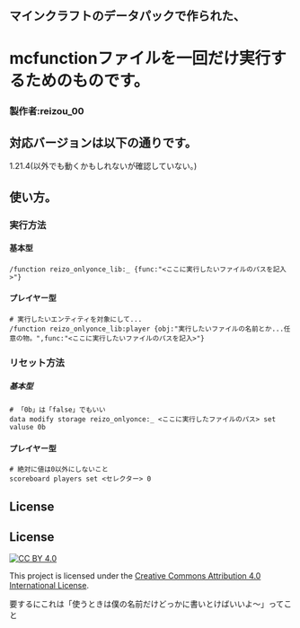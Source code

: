 ## マインクラフトのデータパックで作られた、
# mcfunctionファイルを一回だけ実行するためのものです。
### 製作者:reizou_00


## 対応バージョンは以下の通りです。

1.21.4(以外でも動くかもしれないが確認していない。)

## 使い方。
### 実行方法
#### 基本型
```mcfunction
/function reizo_onlyonce_lib:_ {func:"<ここに実行したいファイルのパスを記入>"}
```
#### プレイヤー型
``` mcfunction
# 実行したいエンティティを対象にして...
/function reizo_onlyonce_lib:player {obj:"実行したいファイルの名前とか...任意の物。",func:"<ここに実行したいファイルのパスを記入>"}
```
### リセット方法
##### 基本型
```mcfunction
# 「0b」は「false」でもいい
data modify storage reizo_onlyonce:_ <ここに実行したファイルのパス> set valuse 0b
```
#### プレイヤー型
```mcfunction
# 絶対に値は0以外にしないこと
scoreboard players set <セレクター> 0
```

## License

## License

[![CC BY 4.0](https://licensebuttons.net/l/by/4.0/88x31.png)](https://creativecommons.org/licenses/by/4.0/)

This project is licensed under the [Creative Commons Attribution 4.0 International License](https://creativecommons.org/licenses/by/4.0/).

要するにこれは「使うときは僕の名前だけどっかに書いとけばいいよ～」ってこと